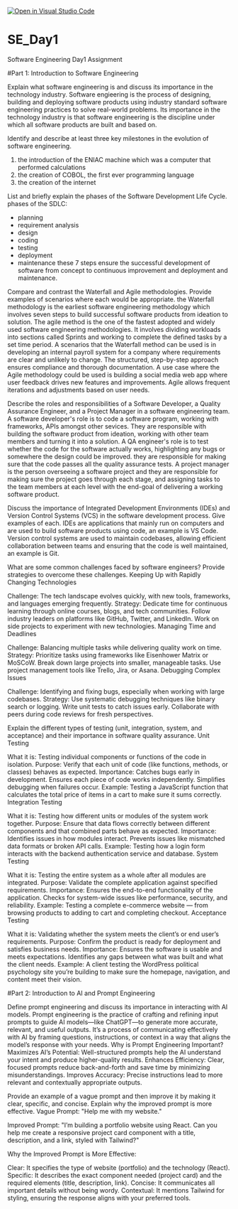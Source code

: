 [![Open in Visual Studio Code](https://classroom.github.com/assets/open-in-vscode-2e0aaae1b6195c2367325f4f02e2d04e9abb55f0b24a779b69b11b9e10269abc.svg)](https://classroom.github.com/online_ide?assignment_repo_id=18493931&assignment_repo_type=AssignmentRepo)
# SE_Day1
Software Engineering Day1 Assignment

#Part 1: Introduction to Software Engineering

Explain what software engineering is and discuss its importance in the technology industry.
Software engieering is the process of designing, building and deploying software products using industry standard software engineering practices to solve real-world problems. Its importance in the technology industry is that software engineering is the discipline under which all software products are built and based on.

Identify and describe at least three key milestones in the evolution of software engineering.
1.  the introduction of the ENIAC machine which was a computer that performed calculations
2.  the creation of COBOL, the first ever programming language
3.  the creation of the internet

List and briefly explain the phases of the Software Development Life Cycle.
phases of the SDLC:
- planning
- requirement analysis
- design
- coding
- testing
- deployment
- maintenance
these 7 steps ensure the successful development of software from concept to continuous improvement and deployment and maintenance.

Compare and contrast the Waterfall and Agile methodologies. Provide examples of scenarios where each would be appropriate.
the Waterfall methodology is the earliest software engineering methodology which involves seven steps to build successful software products from ideation to solution. The agile method is the one of the fastest adopted and widely used software engineering methodologies. It involves dividing workloads into sections called Sprints and working to complete the defined tasks by a set time period. A scenarios that the Waterfall method can be used is in developing an internal payroll system for a company where requirements are clear and unlikely to change. The structured, step-by-step approach ensures compliance and thorough documentation. A use case where the Agile methodology could be used is building a social media web app where user feedback drives new features and improvements. Agile allows frequent iterations and adjustments based on user needs.

Describe the roles and responsibilities of a Software Developer, a Quality Assurance Engineer, and a Project Manager in a software engineering team.
A software developer's role is to code a software program, working with frameworks, APIs amongst other sevices. They are responsible with building the software product from ideation, working with other team members and turning it into a solution. A QA engineer's role is to test whether the code for the software actually works, highlighting any bugs or somewhere the design could be improved. they are responsible for making sure that the code passes all the quality assurance tests. A project manager is the person overseeing a software project and they are responsible for making sure the project goes through each stage, and assigning tasks to the team members at each level with the end-goal of delivering a working software product.

Discuss the importance of Integrated Development Environments (IDEs) and Version Control Systems (VCS) in the software development process. Give examples of each. IDEs are applications that mainly run on computers and are used to build software products using code, an example is VS Code. Version control systems are used to maintain codebases, allowing efficient collaboration between teams and ensuring that the code is well maintained, an example is Git.


What are some common challenges faced by software engineers? Provide strategies to overcome these challenges.
Keeping Up with Rapidly Changing Technologies

Challenge: The tech landscape evolves quickly, with new tools, frameworks, and languages emerging frequently.
Strategy:
Dedicate time for continuous learning through online courses, blogs, and tech communities.
Follow industry leaders on platforms like GitHub, Twitter, and LinkedIn.
Work on side projects to experiment with new technologies.
Managing Time and Deadlines

Challenge: Balancing multiple tasks while delivering quality work on time.
Strategy:
Prioritize tasks using frameworks like Eisenhower Matrix or MoSCoW.
Break down large projects into smaller, manageable tasks.
Use project management tools like Trello, Jira, or Asana.
Debugging Complex Issues

Challenge: Identifying and fixing bugs, especially when working with large codebases.
Strategy:
Use systematic debugging techniques like binary search or logging.
Write unit tests to catch issues early.
Collaborate with peers during code reviews for fresh perspectives.

Explain the different types of testing (unit, integration, system, and acceptance) and their importance in software quality assurance.
Unit Testing

What it is: Testing individual components or functions of the code in isolation.
Purpose: Verify that each unit of code (like functions, methods, or classes) behaves as expected.
Importance:
Catches bugs early in development.
Ensures each piece of code works independently.
Simplifies debugging when failures occur.
Example: Testing a JavaScript function that calculates the total price of items in a cart to make sure it sums correctly.
Integration Testing

What it is: Testing how different units or modules of the system work together.
Purpose: Ensure that data flows correctly between different components and that combined parts behave as expected.
Importance:
Identifies issues in how modules interact.
Prevents issues like mismatched data formats or broken API calls.
Example: Testing how a login form interacts with the backend authentication service and database.
System Testing

What it is: Testing the entire system as a whole after all modules are integrated.
Purpose: Validate the complete application against specified requirements.
Importance:
Ensures the end-to-end functionality of the application.
Checks for system-wide issues like performance, security, and reliability.
Example: Testing a complete e-commerce website — from browsing products to adding to cart and completing checkout.
Acceptance Testing

What it is: Validating whether the system meets the client’s or end user’s requirements.
Purpose: Confirm the product is ready for deployment and satisfies business needs.
Importance:
Ensures the software is usable and meets expectations.
Identifies any gaps between what was built and what the client needs.
Example: A client testing the WordPress political psychology site you’re building to make sure the homepage, navigation, and content meet their vision.

#Part 2: Introduction to AI and Prompt Engineering


Define prompt engineering and discuss its importance in interacting with AI models.
Prompt engineering is the practice of crafting and refining input prompts to guide AI models—like ChatGPT—to generate more accurate, relevant, and useful outputs. It’s a process of communicating effectively with AI by framing questions, instructions, or context in a way that aligns the model’s response with your needs.
Why is Prompt Engineering Important?
Maximizes AI’s Potential: Well-structured prompts help the AI understand your intent and produce higher-quality results.
Enhances Efficiency: Clear, focused prompts reduce back-and-forth and save time by minimizing misunderstandings.
Improves Accuracy: Precise instructions lead to more relevant and contextually appropriate outputs.


Provide an example of a vague prompt and then improve it by making it clear, specific, and concise. Explain why the improved prompt is more effective.
Vague Prompt:
"Help me with my website."

Improved Prompt:
"I’m building a portfolio website using React. Can you help me create a responsive project card component with a title, description, and a link, styled with Tailwind?"

Why the Improved Prompt is More Effective:

Clear: It specifies the type of website (portfolio) and the technology (React).
Specific: It describes the exact component needed (project card) and the required elements (title, description, link).
Concise: It communicates all important details without being wordy.
Contextual: It mentions Tailwind for styling, ensuring the response aligns with your preferred tools.
